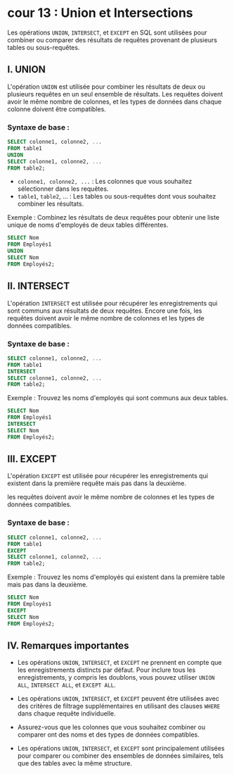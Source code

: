 # cour 13 : Union et Intersections 

Les opérations `UNION`, `INTERSECT`, et `EXCEPT` en SQL sont utilisées pour combiner ou comparer des résultats de requêtes provenant de plusieurs tables ou sous-requêtes. 

## I. UNION

L'opération `UNION` est utilisée pour combiner les résultats de deux ou plusieurs requêtes en un seul ensemble de résultats. Les requêtes doivent avoir le même nombre de colonnes, et les types de données dans chaque colonne doivent être compatibles.

### Syntaxe de base :

```sql
SELECT colonne1, colonne2, ...
FROM table1
UNION
SELECT colonne1, colonne2, ...
FROM table2;
```

- `colonne1, colonne2, ...` : Les colonnes que vous souhaitez sélectionner dans les requêtes.
- `table1`, `table2`, ... : Les tables ou sous-requêtes dont vous souhaitez combiner les résultats.

Exemple : Combinez les résultats de deux requêtes pour obtenir une liste unique de noms d'employés de deux tables différentes.

```sql
SELECT Nom
FROM Employés1
UNION
SELECT Nom
FROM Employés2;
```

## II. INTERSECT

L'opération `INTERSECT` est utilisée pour récupérer les enregistrements qui sont communs aux résultats de deux requêtes. Encore une fois, les requêtes doivent avoir le même nombre de colonnes et les types de données compatibles.

### Syntaxe de base :

```sql
SELECT colonne1, colonne2, ...
FROM table1
INTERSECT
SELECT colonne1, colonne2, ...
FROM table2;
```

Exemple : Trouvez les noms d'employés qui sont communs aux deux tables.

```sql
SELECT Nom
FROM Employés1
INTERSECT
SELECT Nom
FROM Employés2;
```

## III. EXCEPT 

L'opération `EXCEPT`  est utilisée pour récupérer les enregistrements qui existent dans la première requête mais pas dans la deuxième. 
 
les requêtes doivent avoir le même nombre de colonnes et les types de données compatibles.

### Syntaxe de base :

```sql
SELECT colonne1, colonne2, ...
FROM table1
EXCEPT
SELECT colonne1, colonne2, ...
FROM table2;
```

Exemple : Trouvez les noms d'employés qui existent dans la première table mais pas dans la deuxième.

```sql
SELECT Nom
FROM Employés1
EXCEPT
SELECT Nom
FROM Employés2;
```

## IV. Remarques importantes

- Les opérations `UNION`, `INTERSECT`, et `EXCEPT` ne prennent en compte que les enregistrements distincts par défaut. Pour inclure tous les enregistrements, y compris les doublons, vous pouvez utiliser `UNION ALL`, `INTERSECT ALL`, et `EXCEPT ALL`.

- Les opérations `UNION`, `INTERSECT`, et `EXCEPT` peuvent être utilisées avec des critères de filtrage supplémentaires en utilisant des clauses `WHERE` dans chaque requête individuelle.

- Assurez-vous que les colonnes que vous souhaitez combiner ou comparer ont des noms et des types de données compatibles.

- Les opérations `UNION`, `INTERSECT`, et `EXCEPT` sont principalement utilisées pour comparer ou combiner des ensembles de données similaires, tels que des tables avec la même structure.
